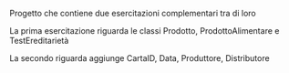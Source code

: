 Progetto che contiene due esercitazioni complementari tra di loro

La prima esercitazione riguarda le classi Prodotto, ProdottoAlimentare e TestEreditarietà

La secondo riguarda aggiunge CartaID, Data, Produttore, Distributore
